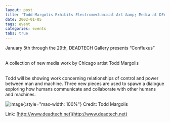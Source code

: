 ```yaml
---
layout: post
title: 'Todd Margolis Exhibits Electromechanical Art &amp; Media at DEADTECH'
date: 2002-01-05
tags: event
categories: events
tabs: true
---
```


January 5th through the 29th, DEADTECH Gallery presents &ldquo;Confluxus&rdquo;<br><br>

A collection of new media work by Chicago artist Todd Margolis<br><br>

Todd will be showing work concerning relationships of control and power between man and machine. Three new pieces are used to spawn a dialogue exploring how humans communicate and collaborate with other humans and machines.

![image](https://www.evl.uic.edu/output/originals/room2_sm.jpg-srcw.jpg){:style="max-width: 100%"}
Credit: Todd Margolis


Link: [http://www.deadtech.net](http://www.deadtech.net)
